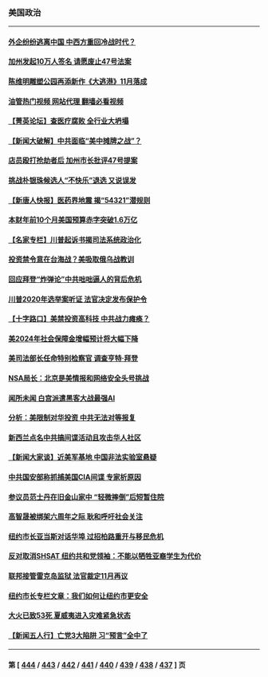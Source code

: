 ### 美国政治
---
#### [外企纷纷逃离中国 中西方重回冷战时代？](../../pages/ncid1078159/n14052564.md?08121645) 
#### [加州发起10万人签名 请愿废止47号法案](../../pages/ncid1078159/n14052764.md?08121645) 
#### [陈维明雕塑公园再添新作《大逃港》11月落成](../../pages/ncid1078159/n14052661.md?08121645) 
#### [油管热门视频 网站代理 翻墙必看视频](http://138.2.39.72:81/youtube.html?epic-marker?08121645)
#### [【菁英论坛】查医疗腐败 全行业大坍塌](../../pages/ncid1078159/n14052573.md?08121645) 
#### [【新闻大破解】中共面临“美中摊牌之战”？](../../pages/ncid1078159/n14052585.md?08121645) 
#### [店员殴打抢劫者后 加州市长批评47号提案](../../pages/ncid1078159/n14052607.md?08121645) 
#### [挑战朴银珠候选人“不快乐”退选 又说误发](../../pages/ncid1078159/n14052597.md?08121645) 
#### [【新唐人快报】医药界地震 揭“54321”潜规则](../../pages/ncid1078159/n14052588.md?08121645) 
#### [本财年前10个月美国预算赤字突破1.6万亿](../../pages/ncid1078159/n14052557.md?08121645) 
#### [【名家专栏】川普起诉书揭司法系统政治化](../../pages/ncid1078159/n14052410.md?08121645) 
#### [投资禁令意在台海战？美吸取俄乌战教训](../../pages/ncid1078159/n14052520.md?08121645) 
#### [回应拜登“炸弹论”中共咄咄逼人的背后危机](../../pages/ncid1078159/n14052546.md?08121645) 
#### [川普2020年选举案听证 法官决定发布保护令](../../pages/ncid1078159/n14052477.md?08121645) 
#### [【十字路口】美禁投资高科技 中共战力瘫痪？](../../pages/ncid1078159/n14052371.md?08121645) 
#### [美2024年社会保障金增幅预计将大幅下降](../../pages/ncid1078159/n14052483.md?08121645) 
#### [美司法部长任命特别检察官 调查亨特‧拜登](../../pages/ncid1078159/n14052524.md?08121645) 
#### [NSA局长：北京是美情报和网络安全头号挑战](../../pages/ncid1078159/n14052527.md?08121645) 
#### [闻所未闻 白宫派遣黑客大战最强AI](../../pages/ncid1078159/n14052474.md?08121645) 
#### [分析：美限制对华投资 中共无法对等报复](../../pages/ncid1078159/n14052511.md?08121645) 
#### [新西兰点名中共搞间谍活动且攻击华人社区](../../pages/ncid1078159/n14052462.md?08121645) 
#### [【新闻大家谈】近美军基地 中国非法实验室悬疑](../../pages/ncid1078159/n14052372.md?08121645) 
#### [中共国安部称抓捕美国CIA间谍 专家析原因](../../pages/ncid1078159/n14052322.md?08121645) 
#### [参议员范士丹在旧金山家中 “轻微摔倒”后短暂住院](../../pages/ncid1078159/n14052212.md?08121645) 
#### [高智晟被绑架六周年之际 耿和呼吁社会关注](../../pages/ncid1078159/n14052159.md?08121645) 
#### [纽约市长亚当斯对话华埠 过招柏路重开与移民危机](../../pages/ncid1078159/n14052106.md?08121645) 
#### [反对取消SHSAT 纽约共和党领袖：不能以牺牲亚裔学生为代价](../../pages/ncid1078159/n14052088.md?08121645) 
#### [联邦接管雷克岛监狱 法官裁定11月再议](../../pages/ncid1078159/n14052067.md?08121645) 
#### [纽约市长专栏文章：我们如何让纽约市更安全](../../pages/ncid1078159/n14052069.md?08121645) 
#### [大火已致53死 夏威夷进入灾难紧急状态](../../pages/ncid1078159/n14051872.md?08121645) 
#### [【新闻五人行】亡党3大陷阱 习“预言”全中了](../../pages/ncid1078159/n14051887.md?08121645) 

---
#### 第 [ [444](./444.md?08121645) / [443](./443.md?08121645) / [442](./442.md?08121645) / [441](./441.md?08121645) / [440](./440.md?08121645) / [439](./439.md?08121645) / [438](./438.md?08121645) / [437](./437.md?08121645) ] 页
